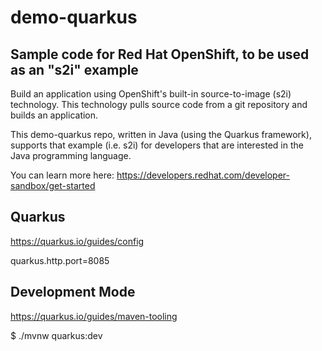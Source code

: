 # demo-quarkus

## Sample code for Red Hat OpenShift, to be used as an "s2i" example

Build an application using OpenShift's built-in source-to-image (s2i) technology. This technology pulls source code from a git repository and builds an application.

This demo-quarkus repo, written in Java (using the Quarkus framework), supports that example (i.e. s2i) for developers that are interested in the Java programming language.

You can learn more here: https://developers.redhat.com/developer-sandbox/get-started

## Quarkus
https://quarkus.io/guides/config

quarkus.http.port=8085

## Development Mode
https://quarkus.io/guides/maven-tooling

$ ./mvnw quarkus:dev


